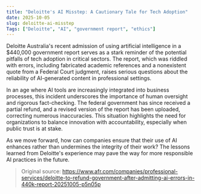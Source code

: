 ```yaml
---
title: "Deloitte's AI Misstep: A Cautionary Tale for Tech Adoption"
date: 2025-10-05
slug: deloitte-ai-misstep
Tags: ["Deloitte", "AI", "government report", "ethics"]
---
```

Deloitte Australia's recent admission of using artificial intelligence in a $440,000 government report serves as a stark reminder of the potential pitfalls of tech adoption in critical sectors. The report, which was riddled with errors, including fabricated academic references and a nonexistent quote from a Federal Court judgment, raises serious questions about the reliability of AI-generated content in professional settings.

In an age where AI tools are increasingly integrated into business processes, this incident underscores the importance of human oversight and rigorous fact-checking. The federal government has since received a partial refund, and a revised version of the report has been uploaded, correcting numerous inaccuracies. This situation highlights the need for organizations to balance innovation with accountability, especially when public trust is at stake.

As we move forward, how can companies ensure that their use of AI enhances rather than undermines the integrity of their work? The lessons learned from Deloitte's experience may pave the way for more responsible AI practices in the future.
> Original source: https://www.afr.com/companies/professional-services/deloitte-to-refund-government-after-admitting-ai-errors-in-440k-report-20251005-p5n05p